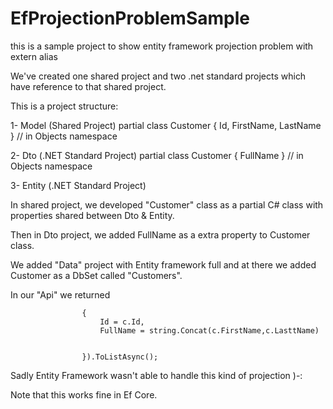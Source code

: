 # EfProjectionProblemSample
this is a sample project to show entity framework projection problem with extern alias


We've created one shared project and two .net standard projects which have reference to that shared project.

This is a project structure:

1- Model (Shared Project) partial class Customer { Id, FirstName, LastName } // in Objects namespace

2- Dto (.NET Standard Project) partial class Customer { FullName } // in Objects namespace

3- Entity (.NET Standard Project)

In shared project, we developed "Customer" class as a partial C# class with properties shared between Dto & Entity.

Then in Dto project, we added FullName as a extra property to Customer class.

We added "Data" project with Entity framework full and at there we added Customer as a DbSet called "Customers".

In our "Api" we returned 

```dbContext.Set<EntityAlias.Objects.Customer>().Select(c => new Customer
                {
                    Id = c.Id,
                    FullName = string.Concat(c.FirstName,c.LasttName)
                    
                    
                }).ToListAsync();
```

Sadly Entity Framework wasn't able to handle this kind of projection )-:

Note that this works fine in Ef Core.
